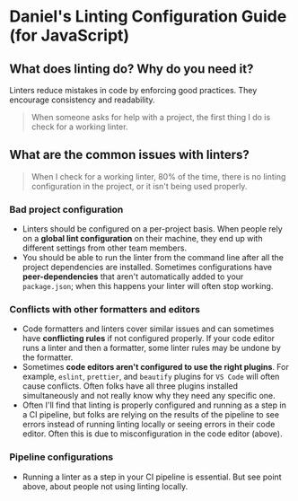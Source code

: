 # Daniel's Linting Configuration Guide (for JavaScript)

## What does linting do? Why do you need it?

Linters reduce mistakes in code by enforcing good practices. They encourage consistency and readability.

> When someone asks for help with a project, the first thing I do is check for a working linter. 

## What are the common issues with linters?

> When I check for a working linter, 80% of the time, there is no linting configuration in the project, or it isn't being used properly.

### Bad project configuration

* Linters should be configured on a per-project basis. When people rely on a **global lint configuration** on their machine, they end up with different settings from other team members.
* You should be able to run the linter from the command line after all the project dependencies are installed. Sometimes configurations have **peer-dependencies** that aren't automatically added to your `package.json`; when this happens your linter will often stop working.

### Conflicts with other formatters and editors

* Code formatters and linters cover similar issues and can sometimes have **conflicting rules** if not configured properly. If your code editor runs a linter and then a formatter, some linter rules may be undone by the formatter.
* Sometimes **code editors aren't configured to use the right plugins**. For example, `eslint`, `prettier`, and `beautify` plugins for `VS Code` will often cause conflicts. Often folks have all three plugins installed simultaneously and not really know why they need any specific one.
* Often I'll find that linting is properly configured and running as a step in a CI pipeline, but folks are relying on the results of the pipeline to see errors instead of running linting locally or seeing errors in their code editor. Often this is due to misconfiguration in the code editor (above).

### Pipeline configurations

* Running a linter as a step in your CI pipeline is essential. But see point above, about people not using linting locally.
